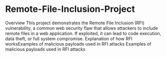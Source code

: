 # Remote-File-Inclusion-Project
Overview
This project demonstrates the Remote File Inclusion (RFI) vulnerability, a common web security flaw that allows attackers to include remote files in a web application. If exploited, it can lead to code execution, data theft, or full system compromise. 
Explanation of how RFI worksExamples of malicious payloads used in RFI attacks
Examples of malicious payloads used in RFI attacks
